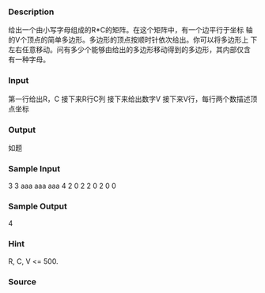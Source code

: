 
### Description
给出一个由小写字母组成的R*C的矩阵。在这个矩阵中，有一个边平行于坐标
轴的V个顶点的简单多边形。多边形的顶点按顺时针依次给出。你可以将多边形上
下左右任意移动。问有多少个能够由给出的多边形移动得到的多边形，其内部仅含
有一种字母。 
 
 
### Input
第一行给出R，C
接下来R行C列
接下来给出数字V
接下来V行，每行两个数描述顶点坐标
### Output
如题
### Sample Input
3 3 
aaa 
aaa 
aaa 
4 
2 0 
2 2 
0 2 
0 0 
### Sample Output
4
### Hint
R, C, V <= 500. 

### Source
